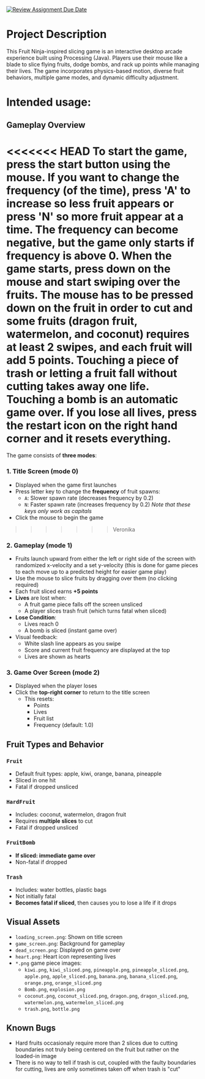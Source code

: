 [![Review Assignment Due Date](https://classroom.github.com/assets/deadline-readme-button-22041afd0340ce965d47ae6ef1cefeee28c7c493a6346c4f15d667ab976d596c.svg)](https://classroom.github.com/a/YxXKqIeT)
# Project Description
This Fruit Ninja-inspired slicing game is an interactive desktop arcade experience built using Processing (Java). Players use their mouse like a blade to slice flying fruits, dodge bombs, and rack up points while managing their lives. The game incorporates physics-based motion, diverse fruit behaviors, multiple game modes, and dynamic difficulty adjustment.

# Intended usage:
## Gameplay Overview

<<<<<<< HEAD
To start the game, press the start button using the mouse. If you want to change the frequency (of the time), press 'A' to increase so less fruit appears or press 'N' so more fruit appear at a time. The frequency can become negative, but the game only starts if frequency is above 0. When the game starts, press down on the mouse and start swiping over the fruits. The mouse has to be pressed down on the fruit  in order to cut and some fruits (dragon fruit, watermelon, and coconut) requires at least 2 swipes, and each fruit will add 5 points. Touching a piece of trash or letting a fruit fall without cutting takes away one life. Touching a bomb is an automatic game over. If you lose all lives, press the restart icon on the right hand corner and it resets everything.
=======
The game consists of **three modes**:

### 1. **Title Screen (mode 0)**
- Displayed when the game first launches
- Press letter key to change the **frequency** of fruit spawns:
  - `A`: Slower spawn rate (decreases frequency by 0.2)
  - `N`: Faster spawn rate (increases frequency by 0.2)
  *Note that these keys only work as capitals*
- Click the mouse to begin the game
>>>>>>> Veronika
  
### 2. **Gameplay (mode 1)**
- Fruits launch upward from either the left or right side of the screen with randomized x-velocity and a set y-velocity (this is done for game pieces to each move up to a predicted height for easier game play)
- Use the mouse to slice fruits by dragging over them (no clicking required)
- Each fruit sliced earns **+5 points**
- **Lives** are lost when:
  - A fruit game piece falls off the screen unsliced
  - A player slices trash fruit (which turns fatal when sliced)
- **Lose Condition**:
  - Lives reach 0
  - A bomb is sliced (instant game over)
- Visual feedback:
  - White slash line appears as you swipe
  - Score and current fruit frequency are displayed at the top
  - Lives are shown as hearts

### 3. **Game Over Screen (mode 2)**
- Displayed when the player loses
- Click the **top-right corner** to return to the title screen
  - This resets:
    - Points
    - Lives
    - Fruit list
    - Frequency (default: 1.0)


## Fruit Types and Behavior
### `Fruit`
- Default fruit types: apple, kiwi, orange, banana, pineapple
- Sliced in one hit
- Fatal if dropped unsliced

### `HardFruit`
- Includes: coconut, watermelon, dragon fruit
- Requires **multiple slices** to cut
- Fatal if dropped unsliced

### `FruitBomb`
- **If sliced: immediate game over**
- Non-fatal if dropped

### `Trash`
- Includes: water bottles, plastic bags
- Not initially fatal
- **Becomes fatal if sliced**, then causes you to lose a life if it drops


## Visual Assets
- `loading_screen.png`: Shown on title screen
- `game_screen.png`: Background for gameplay
- `dead_screen.png`: Displayed on game over
- `heart.png`: Heart icon representing lives
- `*.png` game piece images:
  - `kiwi.png`, `kiwi_sliced.png`, `pineapple.png`, `pineapple_sliced.png`, `apple.png`, `apple_sliced.png`, `banana.png`, `banana_sliced.png`, `orange.png`, `orange_sliced.png`
  - `Bomb.png`, `explosion.png`
  - `coconut.png`, `coconut_sliced.png`, `dragon.png`, `dragon_sliced.png`, `watermelon.png`, `watermelon_sliced.png`
  - `trash.png`, `bottle.png`

## Known Bugs
- Hard fruits occasionaly require more than 2 slices due to cutting boundaries not truly being centered on the fruit but rather on the loaded-in image
- There is no way to tell if trash is cut, coupled with the faulty boundaries for cutting, lives are only sometimes taken off when trash is "cut"
